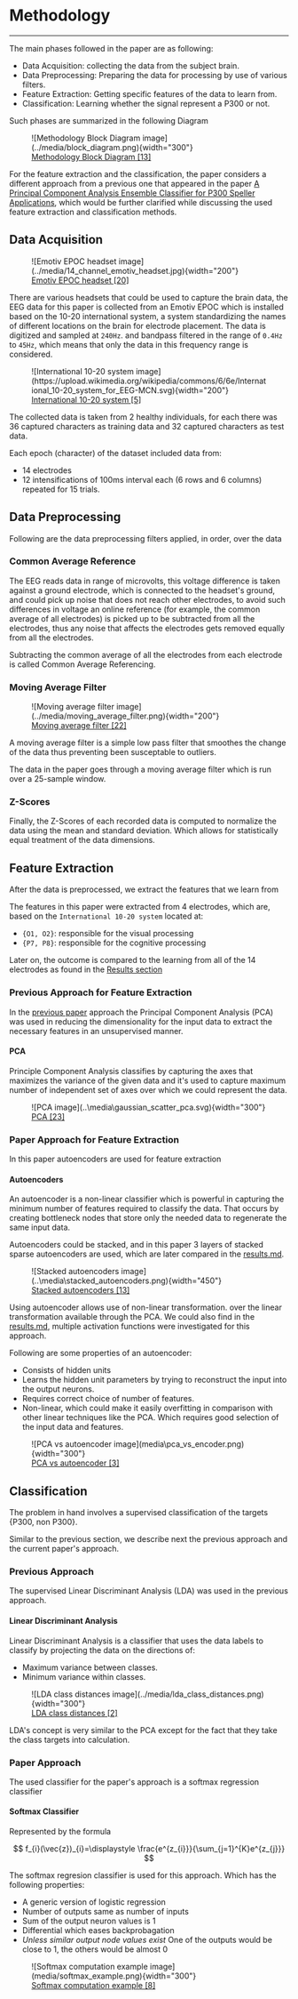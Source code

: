 # Methodology

---

The main phases followed in the paper are as following:  

- Data Acquisition: collecting the data from the subject brain.
- Data Preprocessing: Preparing the data for processing by use of various filters.
- Feature Extraction: Getting specific features of the data to learn from.
- Classification: Learning whether the signal represent a P300 or not.

Such phases are summarized in the following Diagram

<figure markdown>
  ![Methodology Block Diagram image](../media/block_diagram.png){width="300"}
  <figcaption><a href="https://ieeexplore.ieee.org/document/8402397">Methodology Block Diagram [13]</a></figcaption>
</figure>

For the feature extraction and the classification, the paper considers a different approach from a previous one that appeared in the paper [A Principal Component Analysis Ensemble Classifier for P300 Speller Applications](https://ieeexplore.ieee.org/document/6703782), which would be further clarified while discussing the used feature extraction and classification methods.

##  Data Acquisition

<figure markdown>
  ![Emotiv EPOC headset image](../media/14_channel_emotiv_headset.jpg){width="200"}
  <figcaption><a href="https://www.emotiv.com/epoc/">Emotiv EPOC headset [20]</a></figcaption>
</figure>

There are various headsets that could be used to capture the brain data, the EEG data for this paper is collected from an Emotiv EPOC which is installed based on the 10-20 international system, a system standardizing the names of different locations on the brain for electrode placement. The data is digitized and sampled at `240Hz`. and bandpass filtered in the range of `0.4Hz` to `45Hz`, which means that only the data in this frequency range is considered.  

<figure markdown>
  ![International 10-20 system image](https://upload.wikimedia.org/wikipedia/commons/6/6e/International_10-20_system_for_EEG-MCN.svg){width="200"}
  <figcaption><a href="https://en.wikipedia.org/wiki/10%E2%80%9320_system_(EEG)">International 10-20 system [5]</a></figcaption>
</figure>

The collected data is taken from 2 healthy individuals, for each there was 36 captured characters as training data and 32 captured characters as test data.

Each epoch (character) of the dataset included data from:

- 14 electrodes
- 12 intensifications of 100ms interval each (6 rows and 6 columns) repeated for 15 trials.

## Data Preprocessing

Following are the data preprocessing filters applied, in order, over the data

### Common Average Reference

The EEG reads data in range of microvolts, this voltage difference is taken against a ground electrode, which is connected to the headset's ground, and could pick up noise that does not reach other electrodes, to avoid such differences in voltage an online reference (for example, the common average of all electrodes) is picked up to be subtracted from all the electrodes, thus any noise that affects the electrodes gets removed equally from all the electrodes.  

Subtracting the common average of all the electrodes from each electrode is called Common Average Referencing.

### Moving Average Filter

<figure markdown>
  ![Moving average filter image](../media/moving_average_filter.png){width="200"}
  <figcaption><a href="https://medium.com/blueeast/how-to-use-moving-average-filter-to-counter-noisy-data-signal-5b530294a12e">Moving average filter [22]</a></figcaption>
</figure>


A moving average filter is a simple low pass filter that smoothes the change of the data thus preventing been susceptable to outliers.  

The data in the paper goes through a moving average filter which is run over a 25-sample window.

### Z-Scores

Finally, the Z-Scores of each recorded data is computed to normalize the data using the mean and standard deviation. Which allows for statistically equal treatment of the data dimensions.

## Feature Extraction

After the data is preprocessed, we extract the features that we learn from

The features in this paper were extracted from 4 electrodes, which are, based on the `International 10-20 system` located at:

- `{O1, O2}`: responsible for the visual processing
- `{P7, P8}`: responsible for the cognitive processing

Later on, the outcome is compared to the learning from all of the 14 electrodes as found in the [Results section](results.md#number-of-channels-in-classification)  

### Previous Approach for Feature Extraction

In the [previous paper](https://ieeexplore.ieee.org/document/6703782) approach the Principal Component Analysis (PCA) was used in reducing the dimensionality for the input data to extract the necessary features in an unsupervised manner.

#### PCA

Principle Component Analysis classifies by capturing the axes that maximizes the variance of the given data and it's used to capture maximum number of independent set of axes over which we could represent the data.

<figure markdown>
  ![PCA image](..\media\gaussian_scatter_pca.svg){width="300"}
  <figcaption><a href="https://en.wikipedia.org/wiki/Principal_component_analysis">PCA [23]</a></figcaption>
</figure>

### Paper Approach for Feature Extraction

In this paper autoencoders are used for feature extraction

#### Autoencoders

An autoencoder is a non-linear classifier which is powerful in capturing the minimum number of features required to classify the data. That occurs  by creating bottleneck nodes that store only the needed data to regenerate the same input data.  

Autoencoders could be stacked, and in this paper 3 layers of stacked sparse autoencoders are used, which are later compared in the [results.md](results.md#hidden-layer-size-of-stacked-autoencoders).

<figure markdown>
  ![Stacked autoencoders image](..\media\stacked_autoencoders.png){width="450"}
  <figcaption><a href="https://ieeexplore.ieee.org/document/8402397">Stacked autoencoders [13]</a></figcaption>
</figure>

Using autoencoder allows use of non-linear transformation. over the linear transformation available through the PCA. We could also find in the [results.md](results.md#activation-function), multiple activation functions were investigated for this approach. 

Following are some properties of an autoencoder:

- Consists of hidden units
- Learns the hidden unit parameters by trying to reconstruct the input into the output neurons.
- Requires correct choice of number of features.
- Non-linear, which could make it easily overfitting in comparison with other linear techniques like the PCA. Which requires good selection of the input data and features.

<figure markdown>
  ![PCA vs autoencoder image](media\pca_vs_encoder.png){width="300"}
  <figcaption><a href="https://www.youtube.com/watch?v=xwrzh4e8DLs">PCA vs autoencoder [3]</a></figcaption>
</figure>


## Classification

The problem in hand involves a supervised classification of the targets {P300, non P300}.  

Similar to the previous section, we describe next the previous approach and the current paper's approach.

### Previous Approach

The supervised Linear Discriminant Analysis (LDA) was used in the previous approach.  

#### Linear Discriminant Analysis

Linear Discriminant Analysis is a classifier that uses the data labels to classify by projecting the data on the directions of:

- Maximum variance between classes.
- Minimum variance within classes.

<figure markdown>
  ![LDA class distances image](../media/lda_class_distances.png){width="300"}
  <figcaption><a href="https://www.youtube.com/watch?v=SP9r1L_C494">LDA class distances [2]</a></figcaption>
</figure>

LDA's concept is very similar to the PCA except for the fact that they take the class targets into calculation.

### Paper Approach

The used classifier for the paper's approach is a softmax regression classifier

#### Softmax Classifier

Represented by the formula  

$$ f_{i}(\vec{z})_{i}=\displaystyle \frac{e^{z_{i}}}{\sum_{j=1}^{K}e^{z_{j}}} $$

The softmax regresion classifier is used for this approach. Which has the following properties:

- A generic version of logistic regression
- Number of outputs same as number of inputs
- Sum of the output neuron values is 1
- Differential which eases backprobagation
- *Unless similar output node values exist* One of the outputs would be close to 1, the others would be almost 0

<figure markdown>
  ![Softmax computation example image](media/softmax_example.png){width="300"}
  <figcaption><a href="https://deepai.org/machine-learning-glossary-and-terms/softmax-layer">Softmax computation example [8]</a></figcaption>
</figure>
